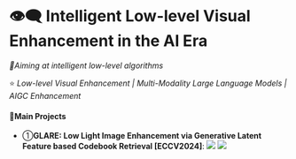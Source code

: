 # 👁️‍🗨️ Intelligent Low-level Visual Enhancement in the AI Era

_🔖Aiming at intelligent low-level algorithms_

⭐ _Low-level Visual Enhancement | Multi-Modality Large Language Models | AIGC Enhancement_

#### 📖Main Projects

- ①**GLARE: Low Light Image Enhancement via Generative Latent Feature based Codebook Retrieval [ECCV2024]**:  <a href="https://arxiv.org/abs/2407.12431"><img src="https://img.shields.io/badge/Arxiv-2407:12431-red"/></a> <a href="https://github.com/LowlevelAI/GLARE"><img src="https://img.shields.io/github/stars/LowlevelAI/GLARE"/></a>


